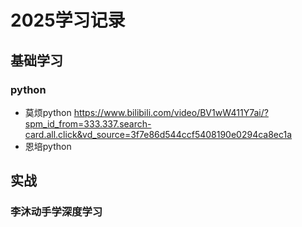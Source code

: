 # 2025学习记录



## 基础学习

### python

* 莫烦python
    https://www.bilibili.com/video/BV1wW411Y7ai/?spm_id_from=333.337.search-card.all.click&vd_source=3f7e86d544ccf5408190e0294ca8ec1a
* 恩培python



## 实战

### 李沐动手学深度学习

